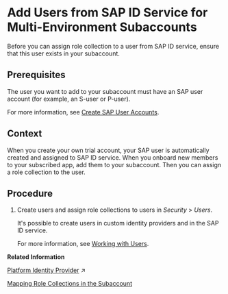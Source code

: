 <!-- loio760ab77e5afd4c15ae70ec7ff59e02ef -->

# Add Users from SAP ID Service for Multi-Environment Subaccounts

Before you can assign role collection to a user from SAP ID service, ensure that this user exists in your subaccount.



<a name="loio760ab77e5afd4c15ae70ec7ff59e02ef__prereq_mvk_fdf_bhb"/>

## Prerequisites

The user you want to add to your subaccount must have an SAP user account \(for example, an S-user or P-user\).

For more information, see [Create SAP User Accounts](create-sap-user-accounts-ebe42f6.md).



## Context

When you create your own trial account, your SAP user is automatically created and assigned to SAP ID service. When you onboard new members to your subscribed app, add them to your subaccount. Then you can assign a role collection to the user.



<a name="loio760ab77e5afd4c15ae70ec7ff59e02ef__steps_unm_1rf_bhb"/>

## Procedure

1.  Create users and assign role collections to users in *Security* \> *Users*.

    It's possible to create users in custom identity providers and in the SAP ID service.

    For more information, see [Working with Users](working-with-users-2c91f88.md).


**Related Information**  


[Platform Identity Provider](https://help.sap.com/viewer/ea72206b834e4ace9cd834feed6c0e09/Cloud/en-US/80edbe70b8f3478d8a59c21a91a47aa6.html "The platform identity provider is the user base for access to your SAP BTP subaccount in the Neo environment. The default user base is provided by SAP ID Service. You can switch to an Identity Authentication tenant if you want to use a custom user base.") :arrow_upper_right:

[Mapping Role Collections in the Subaccount](mapping-role-collections-in-the-subaccount-9e1bf57.md "You have arranged roles in role collections, and now want to assign or map these role collections to business users.")

